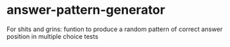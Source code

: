 # answer-pattern-generator
For shits and grins: funtion to produce a random pattern of correct answer position in multiple choice tests
